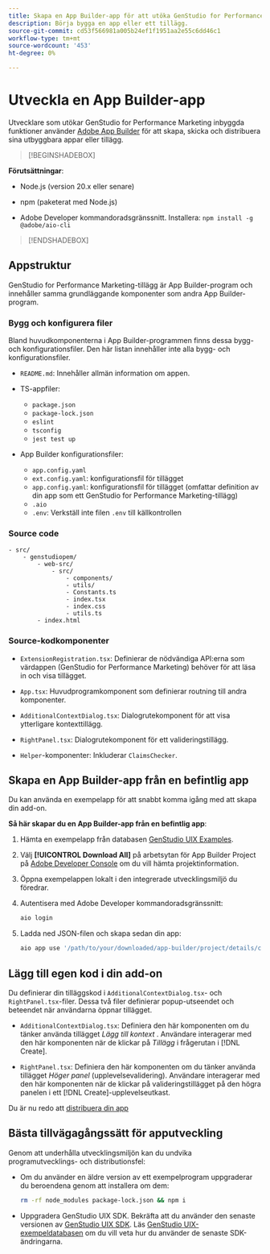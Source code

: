 ```yaml
---
title: Skapa en App Builder-app för att utöka GenStudio for Performance Marketing
description: Börja bygga en app eller ett tillägg.
source-git-commit: cd53f566981a005b24ef1f1951aa2e55c6dd46c1
workflow-type: tm+mt
source-wordcount: '453'
ht-degree: 0%

---
```


# Utveckla en App Builder-app

Utvecklare som utökar GenStudio for Performance Marketing inbyggda funktioner använder [Adobe App Builder](https://developer.adobe.com/app-builder/) för att skapa, skicka och distribuera sina utbyggbara appar eller tillägg.

>[!BEGINSHADEBOX]

**Förutsättningar**:

* Node.js (version 20.x eller senare)

* npm (paketerat med Node.js)

* Adobe Developer kommandoradsgränssnitt. Installera: `npm install -g @adobe/aio-cli`

>[!ENDSHADEBOX]

## Appstruktur

GenStudio for Performance Marketing-tillägg är App Builder-program och innehåller samma grundläggande komponenter som andra App Builder-program.

### Bygg och konfigurera filer

Bland huvudkomponenterna i App Builder-programmen finns dessa bygg- och konfigurationsfiler. Den här listan innehåller inte alla bygg- och konfigurationsfiler.

* `README.md`: Innehåller allmän information om appen.

* TS-appfiler:

   * `package.json`
   * `package-lock.json`
   * `eslint`
   * `tsconfig`
   * `jest test up`

* App Builder konfigurationsfiler:

   * `app.config.yaml`
   * `ext.config.yaml`: konfigurationsfil för tillägget
   * `app.config.yaml`: konfigurationsfil för tillägget (omfattar definition av din app som ett GenStudio for Performance Marketing-tillägg)
   * `.aio`
   * `.env`: Verkställ inte filen `.env` till källkontrollen

### Source code

```
- src/
    - genstudiopem/
        - web-src/
            - src/
                - components/
                - utils/
                - Constants.ts
                - index.tsx
                - index.css
                - utils.ts
        - index.html
```

### Source-kodkomponenter

* `ExtensionRegistration.tsx`: Definierar de nödvändiga API:erna som värdappen (GenStudio for Performance Marketing) behöver för att läsa in och visa tillägget.

* `App.tsx`: Huvudprogramkomponent som definierar routning till andra komponenter.

* `AdditionalContextDialog.tsx`: Dialogrutekomponent för att visa ytterligare kontexttillägg.

* `RightPanel.tsx`: Dialogrutekomponent för ett valideringstillägg.

* `Helper`-komponenter: Inkluderar `ClaimsChecker`.

## Skapa en App Builder-app från en befintlig app

Du kan använda en exempelapp för att snabbt komma igång med att skapa din add-on.

**Så här skapar du en App Builder-app från en befintlig app**:

1. Hämta en exempelapp från databasen [GenStudio UIX Examples](https://github.com/adobe/genstudio-uix-examples).

1. Välj **[!UICONTROL Download All]** på arbetsytan för App Builder Project på [Adobe Developer Console](https://developer.adobe.com/console/) om du vill hämta projektinformation.

1. Öppna exempelappen lokalt i den integrerade utvecklingsmiljö du föredrar.

1. Autentisera med Adobe Developer kommandoradsgränssnitt:

   ```bash
   aio login
   ```

1. Ladda ned JSON-filen och skapa sedan din app:

   ```bash
   aio app use '/path/to/your/downloaded/app-builder/project/details/config.json'
   ```

## Lägg till egen kod i din add-on

Du definierar din tilläggskod i `AdditionalContextDialog.tsx`- och `RightPanel.tsx`-filer. Dessa två filer definierar popup-utseendet och beteendet när användarna öppnar tillägget.

* `AdditionalContextDialog.tsx`: Definiera den här komponenten om du tänker använda tillägget _Lägg till kontext_ . Användare interagerar med den här komponenten när de klickar på _Tillägg_ i frågerutan i [!DNL Create].

* `RightPanel.tsx`: Definiera den här komponenten om du tänker använda tillägget _Höger panel_ (upplevelsevalidering). Användare interagerar med den här komponenten när de klickar på valideringstillägget på den högra panelen i ett [!DNL Create]-upplevelseutkast.

Du är nu redo att [distribuera din app](deploy-app.md)

## Bästa tillvägagångssätt för apputveckling

Genom att underhålla utvecklingsmiljön kan du undvika programutvecklings- och distributionsfel:

* Om du använder en äldre version av ett exempelprogram uppgraderar du beroendena genom att installera om dem:

  ```bash
  rm -rf node_modules package-lock.json && npm i
  ```

* Uppgradera GenStudio UIX SDK. Bekräfta att du använder den senaste versionen av [GenStudio UIX SDK](https://github.com/adobe/genstudio-uix-sdk). Läs [GenStudio UIX-exempeldatabasen](https://github.com/adobe/genstudio-uix-examples) om du vill veta hur du använder de senaste SDK-ändringarna.
